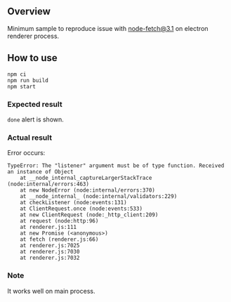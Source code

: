 ## Overview

Minimum sample to reproduce issue with node-fetch@3.1 on electron renderer process.

## How to use

```
npm ci
npm run build
npm start
```

### Expected result

`done` alert is shown.

### Actual result

Error occurs:

```
TypeError: The "listener" argument must be of type function. Received an instance of Object
    at __node_internal_captureLargerStackTrace (node:internal/errors:463)
    at new NodeError (node:internal/errors:370)
    at __node_internal_ (node:internal/validators:229)
    at checkListener (node:events:131)
    at ClientRequest.once (node:events:533)
    at new ClientRequest (node:_http_client:209)
    at request (node:http:96)
    at renderer.js:111
    at new Promise (<anonymous>)
    at fetch (renderer.js:66)
    at renderer.js:7025
    at renderer.js:7030
    at renderer.js:7032
```

### Note

It works well on main process.
